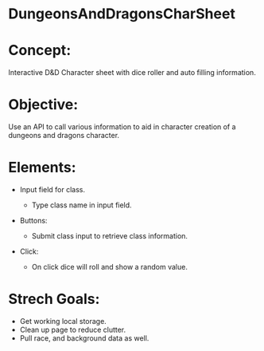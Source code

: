 # DungeonsAndDragonsCharSheet

# Concept: 
Interactive D&amp;D Character sheet with dice roller and auto filling information.

# Objective:
Use an API to call various information to aid in character creation of a dungeons and dragons character.

# Elements: 
  * Input field for class.
    * Type class name in input field.

* Buttons: 
  * Submit class input to retrieve class information.

* Click:
  * On click dice will roll and show a random value.

# Strech Goals:
  * Get working local storage.
  * Clean up page to reduce clutter.
  * Pull race, and background data as well.